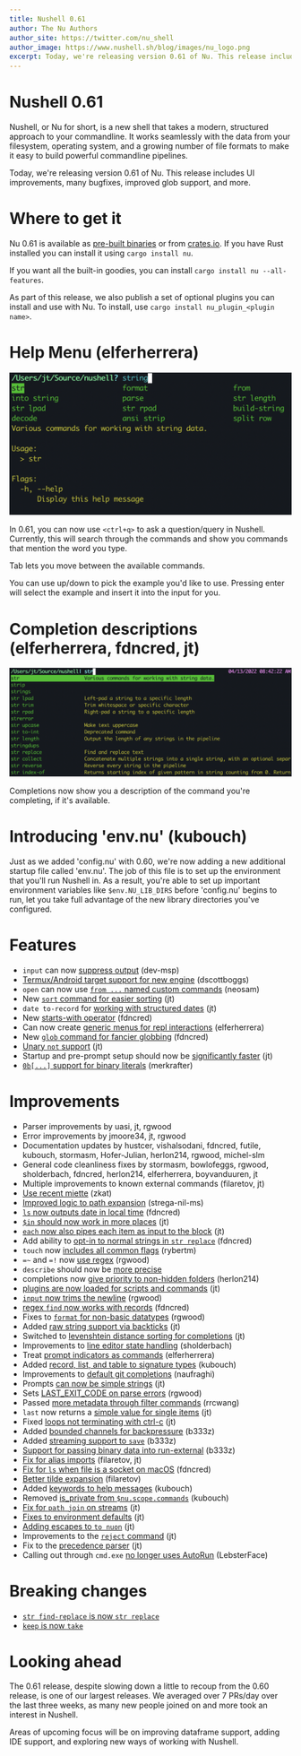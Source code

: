 ```yaml
---
title: Nushell 0.61
author: The Nu Authors
author_site: https://twitter.com/nu_shell
author_image: https://www.nushell.sh/blog/images/nu_logo.png
excerpt: Today, we're releasing version 0.61 of Nu. This release includes UI improvements, many bugfixes, improved glob support, and more.
---
```


# Nushell 0.61

Nushell, or Nu for short, is a new shell that takes a modern, structured approach to your commandline. It works seamlessly with the data from your filesystem, operating system, and a growing number of file formats to make it easy to build powerful commandline pipelines.

Today, we're releasing version 0.61 of Nu. This release includes UI improvements, many bugfixes, improved glob support, and more.

<!-- more -->

# Where to get it

Nu 0.61 is available as [pre-built binaries](https://github.com/nushell/nushell/releases/tag/0.61.0) or from [crates.io](https://crates.io/crates/nu). If you have Rust installed you can install it using `cargo install nu`.

If you want all the built-in goodies, you can install `cargo install nu --all-features`.

As part of this release, we also publish a set of optional plugins you can install and use with Nu. To install, use `cargo install nu_plugin_<plugin name>`.

# Help Menu (elferherrera)

![Help menu](../assets/images/0_61_help_menu.png)

In 0.61, you can now use `<ctrl+q>` to ask a question/query in Nushell. Currently, this will search through the commands and show you commands that mention the word you type.

Tab lets you move between the available commands.

You can use up/down to pick the example you'd like to use. Pressing enter will select the example and insert it into the input for you.

# Completion descriptions (elferherrera, fdncred, jt)

![Completion descriptions](../assets/images/0_61_completion_descriptions.png)

Completions now show you a description of the command you're completing, if it's available.

# Introducing 'env.nu' (kubouch)

Just as we added 'config.nu' with 0.60, we're now adding a new additional startup file called 'env.nu'. The job of this file is to set up the environment that you'll run Nushell in. As a result, you're able to set up important environment variables like `$env.NU_LIB_DIRS` before 'config.nu' begins to run, let you take full advantage of the new library directories you've configured.

# Features

* `input` can now [suppress output](https://github.com/nushell/nushell/pull/5017) (dev-msp)
* [Termux/Android target support for new engine](https://github.com/nushell/nushell/pull/4956) (dscottboggs)
* `open` can now use [`from ...` named custom commands](https://github.com/nushell/nushell/pull/5049) (neosam)
* New [`sort` command for easier sorting](https://github.com/nushell/nushell/pull/5054) (jt)
* `date to-record` for [working with structured dates](https://github.com/nushell/nushell/pull/5058) (jt)
* New [starts-with operator](https://github.com/nushell/nushell/pull/5061) (fdncred)
* Can now create [generic menus for repl interactions](https://github.com/nushell/nushell/pull/5085) (elferherrera)
* New [`glob` command for fancier globbing](https://github.com/nushell/nushell/pull/5087) (fdncred)
* [Unary `not` support](https://github.com/nushell/nushell/pull/5111) (jt)
* Startup and pre-prompt setup should now be [significantly faster](https://github.com/nushell/nushell/pull/5115) (jt)
* [`0b[...]` support for binary literals](https://github.com/nushell/nushell/pull/5149) (merkrafter)

# Improvements

* Parser improvements by uasi, jt, rgwood
* Error improvements by jmoore34, jt, rgwood
* Documentation updates by hustcer, vishalsodani, fdncred, futile, kubouch, stormasm, Hofer-Julian, herlon214, rgwood, michel-slm
* General code cleanliness fixes by stormasm, bowlofeggs, rgwood, sholderbach, fdncred, herlon214, elferherrera, boyvanduuren, jt
* Multiple improvements to known external commands (filaretov, jt)
* [Use recent miette](https://github.com/nushell/nushell/pull/5167) (zkat)
* [Improved logic to path expansion](https://github.com/nushell/nushell/pull/5153) (strega-nil-ms)
* [`ls` now outputs date in local time](https://github.com/nushell/nushell/pull/5141) (fdncred)
* [`$in` should now work in more places](https://github.com/nushell/nushell/pull/5137) (jt)
* [`each` now also pipes each item as input to the block](https://github.com/nushell/nushell/pull/5136) (jt)
* Add ability to [opt-in to normal strings in `str replace`](https://github.com/nushell/nushell/pull/5133) (fdncred)
* `touch` now [includes all common flags](https://github.com/nushell/nushell/pull/5119) (rybertm)
* `=~` and `=!` now [use regex](https://github.com/nushell/nushell/pull/5117) (rgwood)
* `describe` should now be [more precise](https://github.com/nushell/nushell/pull/5116)
* completions now [give priority to non-hidden folders](https://github.com/nushell/nushell/pull/5108) (herlon214)
* [plugins are now loaded for scripts and commands](https://github.com/nushell/nushell/pull/5105) (jt)
* [`input` now trims the newline](https://github.com/nushell/nushell/pull/5097) (rgwood)
* [regex `find` now works with records](https://github.com/nushell/nushell/pull/5100) (fdncred)
* Fixes to [`format` for non-basic datatypes](https://github.com/nushell/nushell/pull/5095) (rgwood)
* Added [raw string support via backticks](https://github.com/nushell/nushell/pull/5090) (jt)
* Switched to [levenshtein distance sorting for completions](https://github.com/nushell/nushell/pull/5001) (jt)
* Improvements to [line editor state handling](https://github.com/nushell/nushell/pull/5041) (sholderbach)
* Treat [prompt indicators as commands](https://github.com/nushell/nushell/pull/5026) (elferherrera)
* Added [record, list, and table to signature types](https://github.com/nushell/nushell/pull/5040) (kubouch)
* Improvements to [default git completions](https://github.com/nushell/nushell/pull/5016) (naufraghi)
* Prompts [can now be simple strings](https://github.com/nushell/nushell/pull/5052) (jt)
* Sets [LAST_EXIT_CODE on parse errors](https://github.com/nushell/nushell/pull/5084) (rgwood)
* Passed [more metadata through filter commands](https://github.com/nushell/nushell/pull/5009) (rrcwang)
* `last` now returns a [simple value for single items](https://github.com/nushell/nushell/pull/5060) (jt)
* Fixed [loops not terminating with ctrl-c](https://github.com/nushell/nushell/pull/5003) (jt)
* Added [bounded channels for backpressure](https://github.com/nushell/nushell/pull/4986) (b333z)
* Added [streaming support to `save`](https://github.com/nushell/nushell/pull/4985) (b333z)
* [Support for passing binary data into run-external](https://github.com/nushell/nushell/pull/4984) (b333z)
* [Fix for alias imports](https://github.com/nushell/nushell/pull/4968) (filaretov, jt)
* [Fix for `ls` when file is a socket on macOS](https://github.com/nushell/nushell/pull/4983) (fdncred)
* [Better tilde expansion](https://github.com/nushell/nushell/pull/4974) (filaretov)
* Added [keywords to help messages](https://github.com/nushell/nushell/pull/4978) (kubouch)
* Removed [is_private from `$nu.scope.commands`](https://github.com/nushell/nushell/pull/4979) (kubouch)
* [Fix for `path join` on streams](https://github.com/nushell/nushell/pull/4959) (jt)
* [Fixes to environment defaults](https://github.com/nushell/nushell/pull/4960) (jt)
* [Adding escapes to `to nuon`](https://github.com/nushell/nushell/pull/4964) (jt)
* Improvements to the [`reject` command](https://github.com/nushell/nushell/pull/4951) (jt)
* Fix to the [precedence parser](https://github.com/nushell/nushell/pull/4947) (jt)
* Calling out through `cmd.exe` [no longer uses AutoRun](https://github.com/nushell/nushell/pull/4903) (LebsterFace)

# Breaking changes

* [`str find-replace` is now `str replace`](https://github.com/nushell/nushell/pull/5120)
* [`keep` is now `take`](https://github.com/nushell/nushell/pull/5123)

# Looking ahead

The 0.61 release, despite slowing down a little to recoup from the 0.60 release, is one of our largest releases. We averaged over 7 PRs/day over the last three weeks, as many new people joined on and more took an interest in Nushell.

Areas of upcoming focus will be on improving dataframe support, adding IDE support, and exploring new ways of working with Nushell.